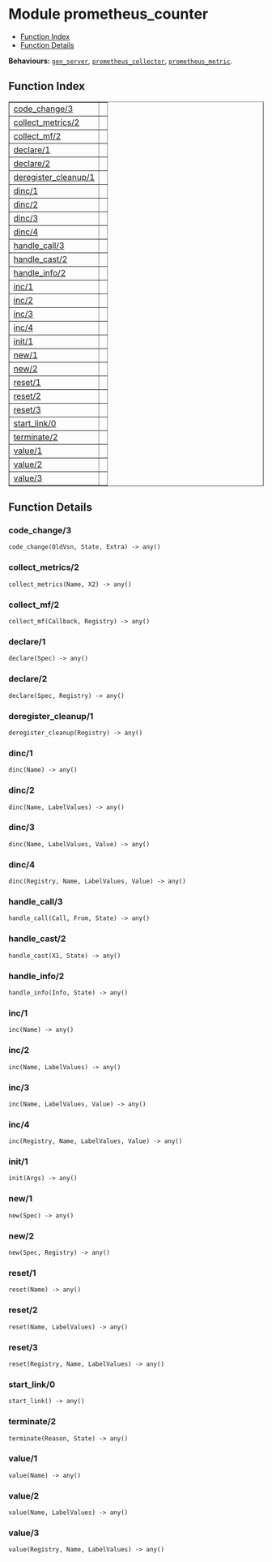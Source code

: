 

# Module prometheus_counter #
* [Function Index](#index)
* [Function Details](#functions)

__Behaviours:__ [`gen_server`](gen_server.md), [`prometheus_collector`](prometheus_collector.md), [`prometheus_metric`](prometheus_metric.md).

<a name="index"></a>

## Function Index ##


<table width="100%" border="1" cellspacing="0" cellpadding="2" summary="function index"><tr><td valign="top"><a href="#code_change-3">code_change/3</a></td><td></td></tr><tr><td valign="top"><a href="#collect_metrics-2">collect_metrics/2</a></td><td></td></tr><tr><td valign="top"><a href="#collect_mf-2">collect_mf/2</a></td><td></td></tr><tr><td valign="top"><a href="#declare-1">declare/1</a></td><td></td></tr><tr><td valign="top"><a href="#declare-2">declare/2</a></td><td></td></tr><tr><td valign="top"><a href="#deregister_cleanup-1">deregister_cleanup/1</a></td><td></td></tr><tr><td valign="top"><a href="#dinc-1">dinc/1</a></td><td></td></tr><tr><td valign="top"><a href="#dinc-2">dinc/2</a></td><td></td></tr><tr><td valign="top"><a href="#dinc-3">dinc/3</a></td><td></td></tr><tr><td valign="top"><a href="#dinc-4">dinc/4</a></td><td></td></tr><tr><td valign="top"><a href="#handle_call-3">handle_call/3</a></td><td></td></tr><tr><td valign="top"><a href="#handle_cast-2">handle_cast/2</a></td><td></td></tr><tr><td valign="top"><a href="#handle_info-2">handle_info/2</a></td><td></td></tr><tr><td valign="top"><a href="#inc-1">inc/1</a></td><td></td></tr><tr><td valign="top"><a href="#inc-2">inc/2</a></td><td></td></tr><tr><td valign="top"><a href="#inc-3">inc/3</a></td><td></td></tr><tr><td valign="top"><a href="#inc-4">inc/4</a></td><td></td></tr><tr><td valign="top"><a href="#init-1">init/1</a></td><td></td></tr><tr><td valign="top"><a href="#new-1">new/1</a></td><td></td></tr><tr><td valign="top"><a href="#new-2">new/2</a></td><td></td></tr><tr><td valign="top"><a href="#reset-1">reset/1</a></td><td></td></tr><tr><td valign="top"><a href="#reset-2">reset/2</a></td><td></td></tr><tr><td valign="top"><a href="#reset-3">reset/3</a></td><td></td></tr><tr><td valign="top"><a href="#start_link-0">start_link/0</a></td><td></td></tr><tr><td valign="top"><a href="#terminate-2">terminate/2</a></td><td></td></tr><tr><td valign="top"><a href="#value-1">value/1</a></td><td></td></tr><tr><td valign="top"><a href="#value-2">value/2</a></td><td></td></tr><tr><td valign="top"><a href="#value-3">value/3</a></td><td></td></tr></table>


<a name="functions"></a>

## Function Details ##

<a name="code_change-3"></a>

### code_change/3 ###

`code_change(OldVsn, State, Extra) -> any()`

<a name="collect_metrics-2"></a>

### collect_metrics/2 ###

`collect_metrics(Name, X2) -> any()`

<a name="collect_mf-2"></a>

### collect_mf/2 ###

`collect_mf(Callback, Registry) -> any()`

<a name="declare-1"></a>

### declare/1 ###

`declare(Spec) -> any()`

<a name="declare-2"></a>

### declare/2 ###

`declare(Spec, Registry) -> any()`

<a name="deregister_cleanup-1"></a>

### deregister_cleanup/1 ###

`deregister_cleanup(Registry) -> any()`

<a name="dinc-1"></a>

### dinc/1 ###

`dinc(Name) -> any()`

<a name="dinc-2"></a>

### dinc/2 ###

`dinc(Name, LabelValues) -> any()`

<a name="dinc-3"></a>

### dinc/3 ###

`dinc(Name, LabelValues, Value) -> any()`

<a name="dinc-4"></a>

### dinc/4 ###

`dinc(Registry, Name, LabelValues, Value) -> any()`

<a name="handle_call-3"></a>

### handle_call/3 ###

`handle_call(Call, From, State) -> any()`

<a name="handle_cast-2"></a>

### handle_cast/2 ###

`handle_cast(X1, State) -> any()`

<a name="handle_info-2"></a>

### handle_info/2 ###

`handle_info(Info, State) -> any()`

<a name="inc-1"></a>

### inc/1 ###

`inc(Name) -> any()`

<a name="inc-2"></a>

### inc/2 ###

`inc(Name, LabelValues) -> any()`

<a name="inc-3"></a>

### inc/3 ###

`inc(Name, LabelValues, Value) -> any()`

<a name="inc-4"></a>

### inc/4 ###

`inc(Registry, Name, LabelValues, Value) -> any()`

<a name="init-1"></a>

### init/1 ###

`init(Args) -> any()`

<a name="new-1"></a>

### new/1 ###

`new(Spec) -> any()`

<a name="new-2"></a>

### new/2 ###

`new(Spec, Registry) -> any()`

<a name="reset-1"></a>

### reset/1 ###

`reset(Name) -> any()`

<a name="reset-2"></a>

### reset/2 ###

`reset(Name, LabelValues) -> any()`

<a name="reset-3"></a>

### reset/3 ###

`reset(Registry, Name, LabelValues) -> any()`

<a name="start_link-0"></a>

### start_link/0 ###

`start_link() -> any()`

<a name="terminate-2"></a>

### terminate/2 ###

`terminate(Reason, State) -> any()`

<a name="value-1"></a>

### value/1 ###

`value(Name) -> any()`

<a name="value-2"></a>

### value/2 ###

`value(Name, LabelValues) -> any()`

<a name="value-3"></a>

### value/3 ###

`value(Registry, Name, LabelValues) -> any()`

